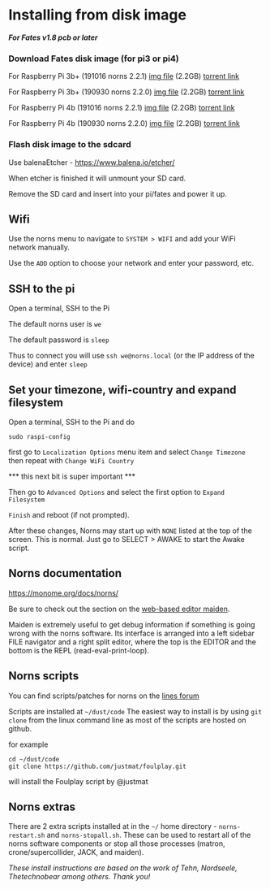 # Installing from disk image
***For Fates v1.8 pcb or later***


### Download Fates disk image (for pi3 or pi4) 

For Raspberry Pi 3b+ (191016 norns 2.2.1)
[img file](https://archive.org/download/fates-pi3b-20191024/fates-pi3b-20191024.img)  (2.2GB)
[torrent link](https://archive.org/download/fates-pi3b-20191024/fates-pi3b-20191024_archive.torrent)

For Raspberry Pi 3b+ (190930 norns 2.2.0)
[img file](https://archive.org/download/fates-pi3b-20191004/fates-pi3b-20191004.img)  (2.2GB)
[torrent link](https://archive.org/download/fates-pi3b-20191004/fates-pi3b-20191004_archive.torrent)


For Raspberry Pi 4b (191016 norns 2.2.1)
[img file](https://archive.org/download/fates-pi4b-20191024/fates-pi4b-20191024.img) (2.2GB)
[torrent link](https://archive.org/download/fates-pi4b-20191024/fates-pi4b-20191024_archive.torrent)


For Raspberry Pi 4b (190930 norns 2.2.0)
[img file](https://archive.org/download/fates-pi4b-20191004/fates-pi4b-20191004.img) (2.2GB)
[torrent link](https://archive.org/download/fates-pi4b-20191004/fates-pi4b-20191004_archive.torrent)



### Flash disk image to the sdcard
Use balenaEtcher - https://www.balena.io/etcher/ 

When etcher is finished it will unmount your SD card. 

Remove the SD card and insert into your pi/fates and power it up.


## Wifi   

Use the norns menu to navigate to `SYSTEM > WIFI` and add your WiFi network manually.

Use the `ADD` option to choose your network and enter your password, etc.

## SSH to the pi

Open a terminal, SSH to the Pi

The default norns user is `we`

The default password is `sleep`

Thus to connect you will use `ssh we@norns.local` (or the IP address of the device) and enter `sleep`

## Set your timezone, wifi-country and expand filesystem

Open a terminal, SSH to the Pi and do

    sudo raspi-config
    
first go to `Localization Options` menu item and select `Change Timezone`  
then repeat with `Change WiFi Country`  

*** this next bit is super important ***

Then go to `Advanced Options` and select the first option to `Expand Filesystem`  
	
`Finish` and reboot (if not prompted).  

After these changes, Norns may start up with `NONE` listed at the top of the screen. This is normal. Just go to SELECT > AWAKE to start the Awake script.


## Norns documentation

https://monome.org/docs/norns/

Be sure to check out the section on the [web-based editor maiden](https://monome.org/docs/norns/#maiden). 

Maiden is extremely useful to get debug information if something is going wrong with the norns software. Its interface is arranged into a left sidebar FILE navigator and a right split editor, where the top is the EDITOR and the bottom is the REPL (read-eval-print-loop).


## Norns scripts  

You can find scripts/patches for norns on the [lines forum](https://llllllll.co/c/library)

Scripts are installed at `~/dust/code` The easiest way to install is by using `git clone` from the linux command line as most of the scripts are hosted on github.

for example

```
cd ~/dust/code
git clone https://github.com/justmat/foulplay.git
```
will install the Foulplay script by @justmat


## Norns extras

There are 2 extra scripts installed at in the `~/` home directory - `norns-restart.sh` and `norns-stopall.sh`. These can be used to restart all of the norns software components or stop all those processes (matron, crone/supercollider, JACK, and maiden).


*These install instructions are based on the work of Tehn, Nordseele, Thetechnobear among others. Thank you!*
